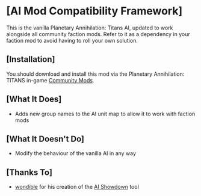 # [AI Mod Compatibility Framework]

This is the vanilla Planetary Annihilation: Titans AI, updated to work alongside all community faction mods. Refer to it as a dependency in your faction mod to avoid having to roll your own solution.

## [Installation]

You should download and install this mod via the Planetary Annihilation: TITANS in-game [Community Mods](https://steamcommunity.com/sharedfiles/filedetails/?id=1417396826).

## [What It Does]

- Adds new group names to the AI unit map to allow it to work with faction mods

## [What It Doesn't Do]

- Modify the behaviour of the vanilla AI in any way

## [Thanks To]

- [wondible](https://github.com/JustinLove) for his creation of the [AI Showdown](https://github.com/JustinLove/ai_showdown/) tool
